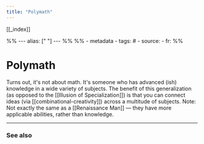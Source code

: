 ```yaml
---
title: "Polymath"
---
```


[[_index]]

%% ---
alias: [" "]
--- %%
%% - metadata
	- tags: #
	- source: 
	- fr: 
%%

# Polymath

Turns out, it's not about math. It's someone who has advanced (ish) knowledge in a wide variety of subjects. The benefit of this generalization (as opposed to the [[Illusion of Specialization]]) is that you can connect ideas (via [[combinational-creativity]]) across a multitude of subjects. 
Note: Not exactly the same as a [[Renaissance Man]] — they have more applicable abilities, rather than knowledge.

-------------
### See also

